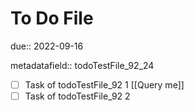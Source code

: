 # To Do File

due:: 2022-09-16

metadatafield:: todoTestFile_92\_24

- [ ] Task of todoTestFile_92 1 [[Query me]]
- [ ] Task of todoTestFile_92 2
